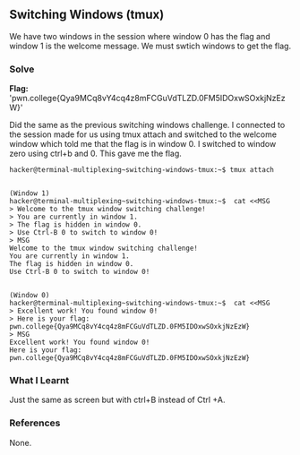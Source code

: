 ## Switching Windows (tmux)
We have two windows in the session where window 0 has the flag and window 1 is the welcome message. We must swtich windows to get the flag.

### Solve
**Flag:** 'pwn.college{Qya9MCq8vY4cq4z8mFCGuVdTLZD.0FM5IDOxwSOxkjNzEzW}'

Did the same as the previous switching windows challenge. I connected to the session made for us using tmux attach and switched to the welcome window which told me that
the flag is in window 0. I switched to window zero using ctrl+b and 0. This gave me the flag.

```
hacker@terminal-multiplexing~switching-windows-tmux:~$ tmux attach


(Window 1)
hacker@terminal-multiplexing~switching-windows-tmux:~$  cat <<MSG
> Welcome to the tmux window switching challenge!
> You are currently in window 1.
> The flag is hidden in window 0.
> Use Ctrl-B 0 to switch to window 0!
> MSG
Welcome to the tmux window switching challenge!
You are currently in window 1.
The flag is hidden in window 0.
Use Ctrl-B 0 to switch to window 0!


(Window 0)
hacker@terminal-multiplexing~switching-windows-tmux:~$  cat <<MSG
> Excellent work! You found window 0!
> Here is your flag: pwn.college{Qya9MCq8vY4cq4z8mFCGuVdTLZD.0FM5IDOxwSOxkjNzEzW}
> MSG
Excellent work! You found window 0!
Here is your flag: pwn.college{Qya9MCq8vY4cq4z8mFCGuVdTLZD.0FM5IDOxwSOxkjNzEzW}

```

### What I Learnt
Just the same as screen but with ctrl+B instead of Ctrl +A.
### References 
None.
